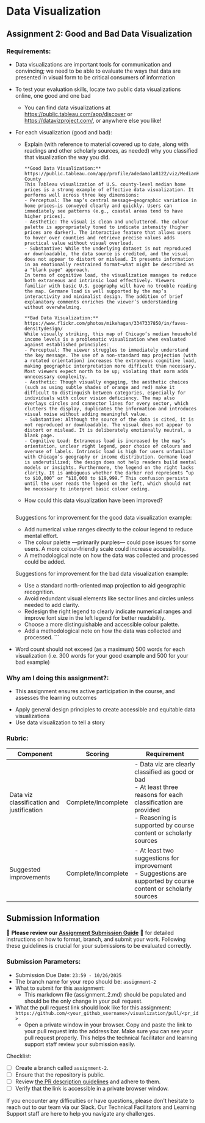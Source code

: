 # Data Visualization

## Assignment 2: Good and Bad Data Visualization

### Requirements:

- Data visualizations are important tools for communication and convincing; we need to be able to evaluate the ways that data are presented in visual form to be critical consumers of information 
- To test your evaluation skills, locate two public data visualizations online, one good and one bad  
    - You can find data visualizations at https://public.tableau.com/app/discover or https://datavizproject.com/, or anywhere else you like! 
- For each visualization (good and bad):  
    - Explain (with reference to material covered up to date, along with readings and other scholarly sources, as needed) why you classified that visualization the way you did.
      ```
      **Good Data Visualization:** https://public.tableau.com/app/profile/adedamola8122/viz/MedianHomePriceQ12022/AlternativeMapProjection-County
      This Tableau visualization of U.S. county-level median home prices is a strong example of effective data visualization. It performs well across three key dimensions: 
      - Perceptual: The map’s central message—geographic variation in home prices—is conveyed clearly and quickly. Users can immediately see patterns (e.g., coastal areas tend to have higher prices). 
      - Aesthetic: The visual is clean and uncluttered. The colour palette is appropriately toned to indicate intensity (higher prices are darker). The interactive feature that allows users to hover over counties and retrieve precise values adds practical value without visual overload. 
      - Substantive: While the underlying dataset is not reproduced or downloadable, the data source is credited, and the visual does not appear to distort or mislead. It presents information in an emotionally restrained format—what might be described as a "blank page" approach.
      In terms of cognitive load, the visualization manages to reduce both extraneous and intrinsic load effectively. Viewers familiar with basic U.S. geography will have no trouble reading the map. Germane load is well supported by the map’s interactivity and minimalist design. The addition of brief explanatory comments enriches the viewer’s understanding without overwhelming.

      **Bad Data Visualization:** https://www.flickr.com/photos/mikehagan/3347337850/in/faves-densitydesign/
      While visually striking, this map of Chicago’s median household income levels is a problematic visualization when evaluated against established principles: 
      - Perceptual: The viewer struggles to immediately understand the key message. The use of a non-standard map projection (with a rotated orientation) increases the extraneous cognitive load, making geographic interpretation more difficult than necessary. Most viewers expect north to be up; violating that norm adds unnecessary complexity. 
      - Aesthetic: Though visually engaging, the aesthetic choices (such as using subtle shades of orange and red) make it difficult to distinguish between categories, especially for individuals with colour vision deficiency. The map also overlays circles and connector lines for every sector, which clutters the display, duplicates the information and introduces visual noise without adding meaningful value. 
      - Substantive: Although the source of the data is cited, it is not reproduced or downloadable. The visual does not appear to distort or mislead. It is deliberately emotionally neutral, a blank page.
      - Cognitive Load: Extraneous load is increased by the map’s orientation, unclear right legend, poor choice of colours and overuse of labels. Intrinsic load is high for users unfamiliar with Chicago’s geography or income distribution. Germane load is underutilized; the design does not help readers build mental models or insights. Furthermore, the legend on the right lacks clarity. It is ambiguous whether the darker red represents “up to $10,000” or “$10,000 to $19,999.” This confusion persists until the user reads the legend on the left, which should not be necessary to interpret basic colour coding.
      ```
    
    - How could this data visualization have been improved?  
      ```
     Suggestions for improvement for the good data visualization example:
     - Add numerical value ranges directly to the colour legend to reduce mental effort.
     - The colour palette —primarily purples— could pose issues for some users. A more colour-friendly scale could increase accessibility.
     - A methodological note on how the data was collected and processed could be added.

     Suggestions for improvement for the bad data visualization example:
     - Use a standard north-oriented map projection to aid geographic recognition.
     - Avoid redundant visual elements like sector lines and circles unless needed to add clarity.
     - Redesign the right legend to clearly indicate numerical ranges and improve font size in the left legend for better readability.
     - Choose a more distinguishable and accessible colour palette.
     - Add a methodological note on how the data was collected and processed.
      ```
- Word count should not exceed (as a maximum) 500 words for each visualization (i.e. 
300 words for your good example and 500 for your bad example)

### Why am I doing this assignment?:

- This assignment ensures active participation in the course, and assesses the learning outcomes
* Apply general design principles to create accessible and equitable data visualizations
* Use data visualization to tell a story

### Rubric:

| Component               | Scoring   | Requirement                                                 |
|-------------------------|-----------|-------------------------------------------------------------|
| Data viz classification and justification | Complete/Incomplete | - Data viz are clearly classified as good or bad<br />- At least three reasons for each classification are provided<br />- Reasoning is supported by course content or scholarly sources |
| Suggested improvements  | Complete/Incomplete | - At least two suggestions for improvement<br />- Suggestions are supported by course content or scholarly sources |

## Submission Information

🚨 **Please review our [Assignment Submission Guide](https://github.com/UofT-DSI/onboarding/blob/main/onboarding_documents/submissions.md)** 🚨 for detailed instructions on how to format, branch, and submit your work. Following these guidelines is crucial for your submissions to be evaluated correctly.

### Submission Parameters:
* Submission Due Date: `23:59 - 10/26/2025`
* The branch name for your repo should be: `assignment-2`
* What to submit for this assignment:
    * This markdown file (assignment_2.md) should be populated and should be the only change in your pull request.
* What the pull request link should look like for this assignment: `https://github.com/<your_github_username>/visualization/pull/<pr_id>`
    * Open a private window in your browser. Copy and paste the link to your pull request into the address bar. Make sure you can see your pull request properly. This helps the technical facilitator and learning support staff review your submission easily.

Checklist:
- [ ] Create a branch called `assignment-2`.
- [ ] Ensure that the repository is public.
- [ ] Review [the PR description guidelines](https://github.com/UofT-DSI/onboarding/blob/main/onboarding_documents/submissions.md#guidelines-for-pull-request-descriptions) and adhere to them.
- [ ] Verify that the link is accessible in a private browser window.

If you encounter any difficulties or have questions, please don't hesitate to reach out to our team via our Slack. Our Technical Facilitators and Learning Support staff are here to help you navigate any challenges.
